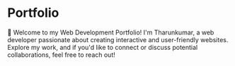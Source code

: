 # Portfolio
👋 Welcome to my Web Development Portfolio!  I'm Tharunkumar, a web developer passionate about creating interactive and user-friendly websites. Explore my work, and if you'd like to connect or discuss potential collaborations, feel free to reach out!
